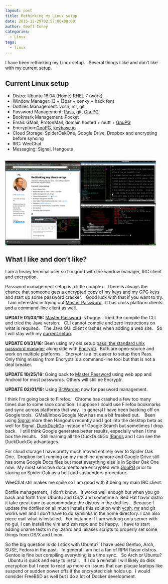 ```yaml
---
layout: post
title: Rethinking my Linux setup
date: 2015-12-29T02:57:06+00:00
author: Geoff Corey
categories:
  - Linux
tags:
  - linux
---
```

I have been rethinking my Linux setup.   Several things I like and don&#8217;t like with my current setup.

## Current Linux setup

  * Distro: Ubuntu 16.04 (Home) RHEL 7 (work)
  * Window Manager: i3 + i3bar + conky + hack font
  * Dotfiles Management: vcsh, mr, git
  * Password Management: [Pass](http://www.passwordstore.org/), git, [GnuPG](https://www.gnupg.org/)
  * Bookmark Management: Pocket
  * Email: GMail, ProtonMail, domain hosted + mutt + [GnuPG](https://www.gnupg.org/)
  * Encryption:[GnuPG](https://www.gnupg.org/), [keybase.io](https://keybase.io/geoffcorey)
  * Cloud Storage: SpiderOakOne, Google Drive, Dropbox and encrypting before syncing
  * IRC: WeeChat
  * Messaging: Signal, Hangouts

##

<img src="/images/2016-10-25-210749_1920x1080_scrot.png" height="270" width="480" />

## What I like and don&#8217;t like?

I am a heavy terminal user so I&#8217;m good with the window manager, IRC client and encryption.

Password management setup is a little complex.  There is always the chance that someone gets a
encrypted copy of my keys and my GPG keys and start up some password cracker.   Good luck with 
that if you want to try.   I am interested in trying out 
[Master Password](https://ssl.masterpasswordapp.com/).  It has cross platform clients and a 
command-line client as well.

**UPDATE 01/03/16:** [Master Password](http://masterpasswordapp.com/) is buggy.  Tried the compile 
the CLI and tried the Java version.   CLI cannot compile and zero instructions on what is required.   
The Java GUI client crashes when adding a web site.   So I will stay with my 
[current setup](http://geoffcorey.github.io/2015/12/secure-cross-platform-password-management/).

**UPDATE 01/31/16:** Been using my old setup <a href="http://www.passwordstore.org" target="_blank">
pass: the standard unix password manager</a> along side with <a href="https://spideroak.com/solutions/encryptr" 
target="_blank">Encryptr</a>.  Both are open-source and work on multiple platforms.   Encryptr is a lot easier 
to setup then Pass.   Only thing missing from Encryptr is a command-line tool but that is not a deal breaker.

**UPDATE 10/25/16:** Going back to [Master Password](http://masterpasswordapp.com/) using web app and Android 
for most passwords.  Others will still be Encryptr.

**UPDATE 02/01/19:** Using [BitWarden](https://bitwarden.org) now for password management.

I think I&#8217;m going back to Firefox.   Chrome has crashed a few too many times due to some race condition. 
I suppose I could use Firefox bookmarks and sync across platforms that way.  In general I have been backing off 
on Google tools.  GMail/Inbox/Google Now has me a bit freaked out.    Been using [Signal](https://whispersystems.org/) 
more then Hangouts recently and I got into the desktop beta as well for Signal. [DuckDuckGo](https://duckduckgo.com/) 
instead of Google Search but sometimes I drop back.   I still think Google generates better results, especially when 
I time box the results.   Still learning all the DuckDuckGo [!Bangs](https://duckduckgo.com/bang) and I can see the 
DuckDuckGo advantages.

For cloud storage I have pretty much moved entirely over to Spider Oak One.  Dropbox isn&#8217;t running on my machine 
anymore and Google Drive still has some Google Docs files but most everything else is in Spider Oak One now.  My most 
sensitive documents are encrypted with [GnuPG](https://www.gnupg.org/) prior to storing on Spider Oak as a belt and 
suspenders procedure.

WeeChat still makes me smile so I am good with it being my main IRC client.

Dotfile management,  I don&#8217;t know.   It works well enough but when you go back and forth from Ubuntu and OS/X 
and sometime a  Red Hat flavor distro it take great care to accommodate the distros in the dotfiles.   Because I 
update the dotfiles on all much installs this solution with [vcsh](https://github.com/RichiH/vcsh), 
[mr](https://github.com/joeyh/myrepos) and git works well and I don&#8217;t have to do symlinks in the home directory.
I can also piece mail what is installed.   For instance if I am working on a server with no gui, I can install the vim 
and zsh repo and be happy.  I have to start adding uname tests in my .zshrc and .aliases scripts to properly set some 
things from OS/X and Linux.

So the big question is do I stick with Ubuntu?  I have used Gentoo, Arch, SUSE, Fedora in the past.   In general I am 
not a fan of RPM flavor distros.   Gentoo is fine but compiling everything is a time sync.   So Arch or Ubuntu?   
Ubuntu is quick and easy to install.   If I do a reinstall I will likely do disk encryption but I need to read 
up more on issues that can plaque laptops like suspend or sudden power offs if the encrypted disk holds up.  I would 
consider FreeBSD as well but I do a lot of Docker development.
